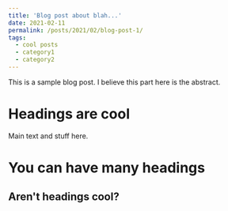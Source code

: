 ```yaml
---
title: 'Blog post about blah...'
date: 2021-02-11
permalink: /posts/2021/02/blog-post-1/
tags:
  - cool posts
  - category1
  - category2
---
```


This is a sample blog post. I believe this part here is the abstract.


Headings are cool
======

Main text and stuff here.



You can have many headings
======

Aren't headings cool?
------

